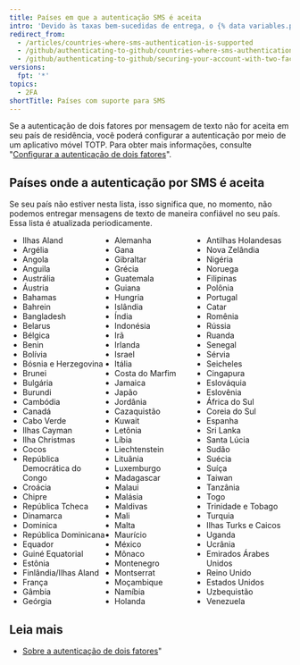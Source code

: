 ```yaml
---
title: Países em que a autenticação SMS é aceita
intro: 'Devido às taxas bem-sucedidas de entrega, o {% data variables.product.product_name %} aceita apenas a autenticação de dois fatores por SMS em determinados países.'
redirect_from:
  - /articles/countries-where-sms-authentication-is-supported
  - /github/authenticating-to-github/countries-where-sms-authentication-is-supported
  - /github/authenticating-to-github/securing-your-account-with-two-factor-authentication-2fa/countries-where-sms-authentication-is-supported
versions:
  fpt: '*'
topics:
  - 2FA
shortTitle: Países com suporte para SMS
---
```


Se a autenticação de dois fatores por mensagem de texto não for aceita em seu país de residência, você poderá configurar a autenticação por meio de um aplicativo móvel TOTP. Para obter mais informações, consulte "[Configurar a autenticação de dois fatores](/articles/configuring-two-factor-authentication)".

## Países onde a autenticação por SMS é aceita

Se seu país não estiver nesta lista, isso significa que, no momento, não podemos entregar mensagens de texto de maneira confiável no seu país. Essa lista é atualizada periodicamente.

<ul style="-webkit-column-count: 3; -moz-column-count: 3; column-count: 3;">
<li>Ilhas Aland</li>
<li>Argélia</li>
<li>Angola</li>
<li>Anguila</li>
<li>Austrália</li>
<li>Áustria</li>
<li>Bahamas</li>
<li>Bahrein</li>
<li>Bangladesh</li>
<li>Belarus</li>
<li>Bélgica</li>
<li>Benin</li>
<li>Bolívia</li>
<li>Bósnia e Herzegovina</li>
<li>Brunei</li>
<li>Bulgária</li>
<li>Burundi</li>
<li>Cambódia</li>
<li>Canadá</li>
<li>Cabo Verde</li>
<li>Ilhas Cayman</li>
<li>Ilha Christmas</li>
<li>Cocos</li>
<li>República Democrática do Congo</li>
<li>Croácia</li>
<li>Chipre</li>
<li>República Tcheca</li>
<li>Dinamarca</li>
<li>Dominica</li>
<li>República Dominicana</li>
<li>Equador</li>
<li>Guiné Equatorial</li>
<li>Estônia</li>
<li>Finlândia/Ilhas Aland</li>
<li>França</li>
<li>Gâmbia</li>
<li>Geórgia</li>
<li>Alemanha</li>
<li>Gana</li>
<li>Gibraltar</li>
<li>Grécia</li>
<li>Guatemala</li>
<li>Guiana</li>
<li>Hungria</li>
<li>Islândia</li>
<li>Índia</li>
<li>Indonésia</li>
<li>Irã</li>
<li>Irlanda</li>
<li>Israel</li>
<li>Itália</li>
<li>Costa do Marfim</li>
<li>Jamaica</li>
<li>Japão</li>
<li>Jordânia</li>
<li>Cazaquistão</li>
<li>Kuwait</li>
<li>Letônia</li>
<li>Líbia</li>
<li>Liechtenstein</li>
<li>Lituânia</li>
<li>Luxemburgo</li>
<li>Madagascar</li>
<li>Malaui</li>
<li>Malásia</li>
<li>Maldivas</li>
<li>Mali</li>
<li>Malta</li>
<li>Maurício</li>
<li>México</li>
<li>Mônaco</li>
<li>Montenegro</li>
<li>Montserrat</li>
<li>Moçambique</li>
<li>Namíbia</li>
<li>Holanda</li>
<li>Antilhas Holandesas</li>
<li>Nova Zelândia</li>
<li>Nigéria</li>
<li>Noruega</li>
<li>Filipinas</li>
<li>Polônia</li>
<li>Portugal</li>
<li>Catar</li>
<li>Romênia</li>
<li>Rússia</li>
<li>Ruanda</li>
<li>Senegal</li>
<li>Sérvia</li>
<li>Seicheles</li>
<li>Cingapura</li>
<li>Eslováquia</li>
<li>Eslovênia</li>
<li>África do Sul</li>
<li>Coreia do Sul</li>
<li>Espanha</li>
<li>Sri Lanka</li>
<li>Santa Lúcia</li>
<li>Sudão</li>
<li>Suécia</li>
<li>Suíça</li>
<li>Taiwan</li>
<li>Tanzânia</li>
<li>Togo</li>
<li>Trinidade e Tobago</li>
<li>Turquia</li>
<li>Ilhas Turks e Caicos</li>
<li>Uganda</li>
<li>Ucrânia</li>
<li>Emirados Árabes Unidos</li>
<li>Reino Unido</li>
<li>Estados Unidos</li>
<li>Uzbequistão</li>
<li>Venezuela</li>
</ul>

## Leia mais

- [Sobre a autenticação de dois fatores](/articles/about-two-factor-authentication)"
